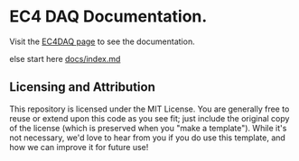 # EC4 DAQ Documentation.

Visit the  [EC4DAQ page](https://nordicec.github.io/EC4DAQ) to see the documentation.

else start here [docs/index.md](docs/index.md)

## Licensing and Attribution

This repository is licensed under the MIT License. You are generally free to reuse or extend upon this code as you see fit; just include the original copy of the license (which is preserved when you "make a template"). While it's not necessary, we'd love to hear from you if you do use this template, and how we can improve it for future use!

